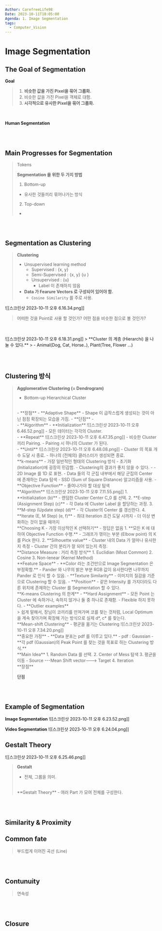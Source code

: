 ```yaml
---
Author: CarefreeLife98
Date: 2023-10-11T18:05:00
Agenda: 1. Image Segmentation
tags:
  - Computer_Vision
---
```

# Image Segmentation
## The Goal of Segmentation
**Goal**
> 1. **비슷한 값을 가진 Pixel을 묶어 그룹화.**
> 2. 비슷한 값을 가진 Pixel을 객체로 대함.
> 3. **시각적으로 유사한 Pixel을 묶어 그룹화.**

<br><br>
**Human Segmentation**

<br><br>

## Main Progresses for Segmentation
> Tokens
>
>
> **Segmentation 을 위한 두 가지 방법**
> 1. Bottom-up
> 	- 유사한 것들끼리 묶어나가는 방식
> 2. Top-down
> 	- 

<br><br>
## Segmentation as Clustering
> **Clustering**
> - Unsupervised learning method
> 	- Supervised : {x, y}
> 	- Semi-Supervised : {x, y} {u }
> 	- Unsupervised : {u}
> 		- Label 이 존재하지 않음
> - **Data 가 Fearure Vectors 로 구성되어 있어야 함.**
> 	- `Cosine Similarity` 를 주로 사용.



![[스크린샷 2023-10-11 오후 6.16.34.png]]
> 어떠한 것을 Point로 사용 할 것인가?
> 어떤 점을 비슷한 점으로 볼 것인가?

<br>
<br>
![[스크린샷 2023-10-11 오후 6.18.31.png]]
> **Cluster 의 계층 (Hierarchi) 을 나눌 수 있다.**
> - Animal(Dog, Cat, Horse..), Plant(Tree, Flower ...)

<br><br>
## Clustering 방식
> **Agglomerative Clustering (= Dendrogram)**
> - Bottom-up Hierarchical Cluster
> <br>
> - **장점**
> 	- **Adaptive Shape**
> 		- Shape 이 급작스럽게 생성되는 것이 아닌 점점 확장되는 모습을 가짐.
> - **단점**
> 	- 
> <br>
> - **Algorithm**
> 	- **Initialization**
> 		![[스크린샷 2023-10-11 오후 6.46.52.png]]
> 		- 모든 데이터는 각각의 Cluster.<br>
> 	- **Repeat**
> 		![[스크린샷 2023-10-11 오후 6.47.35.png]]
> 		- 비슷한 Cluster 끼리 Pairing.
> 		- Pairing 시 하나의 Cluster 가 된다.
> 		<br>
> 	- **Until**
> 		![[스크린샷 2023-10-11 오후 6.48.08.png]]
> 		- Cluster 의 목표 개수 도달 시 종료.
> 		- 하나의 (전체의) 클러스터가 생성되면 종료.
> <br>
> **k-means**
> - 가장 일반적인 형태의 Clustering 방식
> - 초기화 (Initialization)에 굉장히 민감함.
> - Clustering의 결과가 좋지 않을 수 있다.
> - 
> - 2D Image 를 1D 로 표현.
> - Data 들의 각 군집 내부에서 해당 군집의 Center 에 존재하는 Data 탐색
> 	- SSD (Sum of Square Distance) 알고리즘을 사용.
> - **Objective Function**
> 	- 줄여나가야 할 대상 탐색
> <br>
> **Algorithm**
> ![[스크린샷 2023-10-11 오후 7.11.55.png]] 
> 1. **Initialization (b)**
> 	- 랜덤한 Cluster Center C_0 를 선택.
> 2. **E-step (Assignment Step) (c)**
> 	- 각 Data 에 Cluster Label 을 할당하는 과정.
> 3. **M-step (Update step) (d)**
> 	- 각 Cluster의 Center 를 갱신한다.
> 4. **Iterate (E, M Step) (e, f)**
> 	- 최대 Iteration 조건 도달 시까지
> 	- 더 이상 변화하는 것이 없을 때까지
> <br>
> **Choosing K - 가장 이상적인 K 선택하기**
> - 정답은 없음
> 1. **모든 K 에 대하여 Objective Function 수행.**
> 	- 그래프가 꺾이는 부분 (Elbow point) 의 K를 Pick 한다.
> 2. **Silhouette value**
> 	- Cluster 내의 Data 가 얼마나 유사한지 측정
> 	- Cluster 간의 분리가 잘 되어 있는지 측정.
> <br>
> **Distance Measure : 거리 측정 방식**
> 1. Euclidian (Most Common)
> 2. Cosine
> 3. Non-lenear (Kernel Method)
> <br>
> **Feature Space**
> - **Color 라는 조건만으로 Image Segmentation 은 부정확함.**
> 	- Pander 와 나무의 밝은 부분 RGB 값이 유사한다면 나무까지 Pander 로 인식 할 수 있음.
> - **Texture Similarity**
> 	- 이미지의 질감을 기준으로 Clustering 할 수 있음.
> - **Position**
> 	- 같은 Intensity 를 가지더라도 다른 위치에 존재하는 Cluster 를 Segmentation 할 수 있다.
> <br>
> **K-means Clustering 의 한계**
> - **Hard Assignment**
> 	- 모든 Point 는 Cluster 에 속하거나, 속하지 않거나 둘 중 하나로 존재함.
> 	- Flexible 하지 못하다.
> - **Outlier examples**
>
> <br>
>> 쉽게 말해서, 장님이 코끼리를 만져가며 코를 찾는 것처럼, Local Optimum 을 계속 찾아가며 확장해 가는 방식으로 실제 d*, c* 를 찾는다.
>
> <br>
> **Mean-shift Clustering**
> - 평균을 옮기는 Clustering
> ![[스크린샷 2023-10-11 오후 7.34.20.png]]<br>
> **중요한 가정**
> - **Data 분포는 pdf 를 이루고 있다.**
> 	- pdf : Gaussian
> - **각 pdf (Gaussian)의 Peak Point 를 찾는 것을 목표로 하는 Clustering 방식.**
> <br>
> **Main Idea**
> 1. Random Data 를 선택.
> 2. Center of Mess 탐색
> 3. 평균을 이동
> 	- Source ---Mean Shift vector---> Target
> 4. Iteration
> <br>
> **장점**
> 
> 
> **단점**
> 

<br><br>

## Example of Segmentation
**Image Segmentation**
![[스크린샷 2023-10-11 오후 6.23.52.png]]

**Video Segmentation**
![[스크린샷 2023-10-11 오후 6.24.04.png]]

## Gestalt Theory
![[스크린샷 2023-10-11 오후 6.25.46.png]]
> **Gestalt**
> - 전체, 그룹을 의미.
> <br>
> **Gestalt Theory**
> - 여러 Part 가 모여 전체를 구성한다.

<br><br>
## Similarity & Proximity

## Common fate
> 부드럽게 이어진 곡선 (Line)

<br><br>
## Contunuity
> 연속성

<br><br>
## Closure

